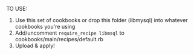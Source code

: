 TO USE:

1. Use this set of cookbooks or drop this folder (libmysql) into whatever cookbooks you're using
2. Add/uncomment `require_recipe libmsql` to cookbooks/main/recipes/default.rb
3. Upload & apply!